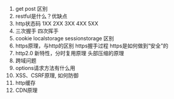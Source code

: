 1. get post 区别
2. restful是什么？优缺点
3. http状态码 1XX 2XX 3XX 4XX 5XX 
4. 三次握手 四次挥手
5. cookie localstorage sessionstorage 区别
6. https原理，与http的区别 https握手过程 https是如何做到“安全”的
7. http2.0 新特性，分时复用原理 头部压缩的原理
8. 跨域问题
9. options请求方法有什么用
10. XSS、CSRF原理, 如何防御
11. http缓存
12. CDN原理
